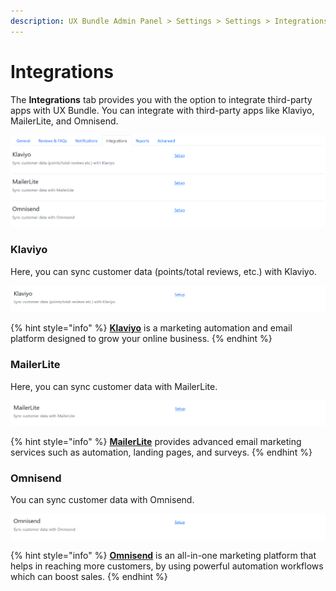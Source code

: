 ```yaml
---
description: UX Bundle Admin Panel > Settings > Settings > Integrations
---
```


# Integrations

The **Integrations** tab provides you with the option to integrate third-party apps with UX Bundle. You can integrate with third-party apps like Klaviyo, MailerLite, and Omnisend.

![Integrations](<../../../../../.gitbook/assets/image (2419).png>)

### Klaviyo

Here, you can sync customer data (points/total reviews, etc.) with Klaviyo.

![Klaviyo](<../../../../../.gitbook/assets/image (3226).png>)

{% hint style="info" %}
[**Klaviyo**](https://www.klaviyo.com/) is a marketing automation and email platform designed to grow your online business.
{% endhint %}

### MailerLite

Here, you can sync customer data with MailerLite.

![MailerLite](<../../../../../.gitbook/assets/image (2415).png>)

{% hint style="info" %}
[**MailerLite**](https://www.mailerlite.com/) provides advanced email marketing services such as automation, landing pages, and surveys.
{% endhint %}

### Omnisend

You can sync customer data with Omnisend.&#x20;

![Omnisend](<../../../../../.gitbook/assets/image (381).png>)

{% hint style="info" %}
[**Omnisend**](https://www.omnisend.com/) is an all-in-one marketing platform that helps in reaching more customers, by using powerful automation workflows which can boost sales.
{% endhint %}
